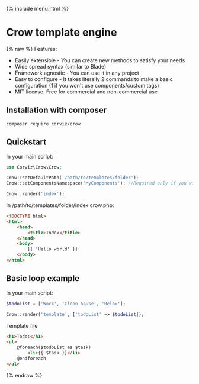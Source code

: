 {% include menu.html %}

# Crow template engine

{% raw %}
Features:

* Easily extensible - You can create new methods to satisfy your needs
* Wide spread syntax (similar to Blade)
* Framework agnostic - You can use it in any project
* Easy to configure - It takes literally 2 commands to make a basic configuration (1 if you won't use components/custom 
tags)
* MIT license. Free for commercial and non-commercial use

## Installation with composer

```
composer require corviz/crow
```

## Quickstart

In your main script:
```php
use Corviz\Crow\Crow;

Crow::setDefaultPath('/path/to/templates/folder');
Crow::setComponentsNamespace('MyComponents'); //Required only if you will use components/custom tags

Crow::render('index');
```

In /path/to/templates/folder/index.crow.php:

```html
<!DOCTYPE html>
<html>
    <head>
        <title>Index</title>
    </head>
    <body>
        {{ 'Hello world' }}
    </body>
</html>
```

## Basic loop example

In your main script:
```php 
$todoList = ['Work', 'Clean house', 'Relax'];

Crow::render('template', ['todoList' => $todoList]);
```

Template file

```html
<h1>Todo:</h1>
<ul>
    @foreach($todoList as $task)
        <li>{{ $task }}</li>
    @endforeach
</ul>
```

{% endraw %}
